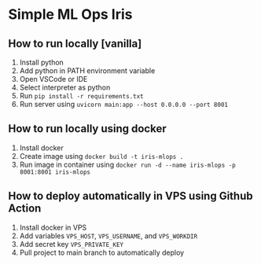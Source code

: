 # Simple ML Ops Iris

## How to run locally [vanilla]

1. Install python
2. Add python in PATH environment variable
3. Open VSCode or IDE
4. Select interpreter as python
5. Run `pip install -r requirements.txt`
6. Run server using `uvicorn main:app --host 0.0.0.0 --port 8001`

## How to run locally using docker

1. Install docker
2. Create image using `docker build -t iris-mlops .`
3. Run image in container using `docker run -d --name iris-mlops -p 8001:8001 iris-mlops`

## How to deploy automatically in VPS using Github Action

1. Install docker in VPS
2. Add variables `VPS_HOST`, `VPS_USERNAME`, and `VPS_WORKDIR`
3. Add secret key `VPS_PRIVATE_KEY`
4. Pull project to main branch to automatically deploy
